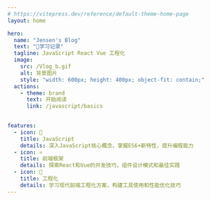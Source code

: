 ```yaml
---
# https://vitepress.dev/reference/default-theme-home-page
layout: home

hero:
  name: "Jensen's Blog"
  text: "📝学习记录"
  tagline: JavaScript React Vue 工程化
  image:
    src: /Vlog_b.gif
    alt: 背景图片
    style: "width: 600px; height: 400px; object-fit: contain;"
  actions:
    - theme: brand
      text: 开始阅读
      link: /javascript/basics
 

features:
  - icon: 🚀
    title: JavaScript
    details: 深入JavaScript核心概念，掌握ES6+新特性，提升编程能力
  - icon: ⚛️
    title: 前端框架
    details: 探索React和Vue的开发技巧，组件设计模式和最佳实践
  - icon: 🔧
    title: 工程化
    details: 学习现代前端工程化方案，构建工具使用和性能优化技巧
---
```


